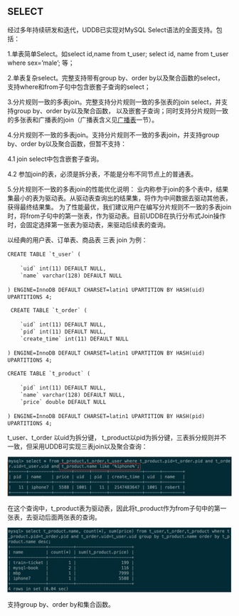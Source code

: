 

## SELECT

经过多年持续研发和迭代，UDDB已实现对MySQL Select语法的全面支持。包括：

1.单表简单Select。如select id,name from t_user; select id, name from t_user where sex=’male’; 等；

2.单表复杂select。完整支持带有group by、order by以及聚合函数的select，
支持where和from子句中包含嵌套子查询的select；

3.分片规则一致的多表join。完整支持分片规则一致的多张表的join select，并支持group by、order by以及聚合函数，
以及嵌套子查询；同时支持分片规则一致的多张表和广播表的join（广播表含义见[广播表](/database/uddb/broadcast/)一节）。

4.分片规则不一致的多表join。支持分片规则不一致的多表join，并支持group by、order by以及聚合函数，但暂不支持：

4.1 join select中包含嵌套子查询。

4.2 参加join的表，必须是拆分表，不能是分布不同节点上的普通表。

5.分片规则不一致的多表join的性能优化说明：
业内称参于join的多个表中，结果集最小的表为驱动表。从驱动表查询出的结果集，将作为中间数据去驱动其他表，获得最终结果集。
为了性能最优，我们建议用户在编写分片规则不一致的多表join时，将from子句中的第一张表，作为驱动表。目前UDDB在执行分布式Join操作时，会固定选择第一张表为驱动表，来驱动后续表的查询。

以经典的用户表、订单表、商品表 三表 join 为例：
```
CREATE TABLE `t_user` (

    `uid` int(11) DEFAULT NULL,
    `name` varchar(128) DEFAULT NULL

) ENGINE=InnoDB DEFAULT CHARSET=latin1 UPARTITION BY HASH(uid)
UPARTITIONS 4; 
```
```
 CREATE TABLE `t_order` (

    `uid` int(11) DEFAULT NULL,
    `pid` int(11) DEFAULT NULL,
    `create_time` int(11) DEFAULT NULL

) ENGINE=InnoDB DEFAULT CHARSET=latin1 UPARTITION BY HASH(uid)
UPARTITIONS 4; 
```
```
CREATE TABLE `t_product` (

    `pid` int(11) DEFAULT NULL,
    `name` varchar(128) DEFAULT NULL,
    `price` double DEFAULT NULL

) ENGINE=InnoDB DEFAULT CHARSET=latin1 UPARTITION BY HASH(pid)
UPARTITIONS 4; 
```
t_user、t_order 以uid为拆分键，
t_product以pid为拆分键，三表拆分规则并不一致，但采用UDDB可实现三表join以及聚合查询：

![image](/images/compatible/uddb0325.png)

在这个查询中，t_product表为驱动表，因此将t_product作为from子句中的第一张表，去驱动后面两张表的查询。

![image](/images/compatible/uddb0326.png)

支持group by、order by和集合函数。
